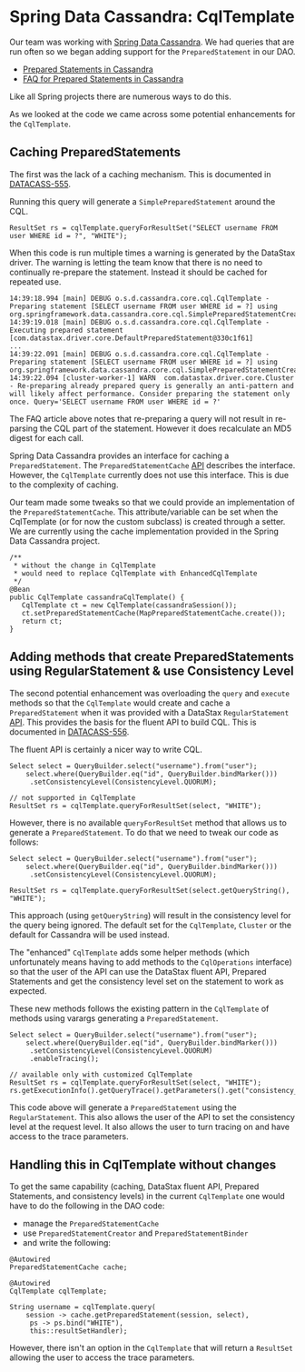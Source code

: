 # Spring Data Cassandra: CqlTemplate

Our team was working with [Spring Data Cassandra](https://projects.spring.io/spring-data-cassandra/). We had queries that are run often so we began adding support for the `PreparedStatement` in our DAO. 

* [Prepared Statements in Cassandra](https://docs.datastax.com/en/developer/java-driver/3.5/manual/statements/prepared/)
* [FAQ for Prepared Statements in Cassandra](https://cassandra-zone.com/prepared-statements/)

Like all Spring projects there are numerous ways to do this.

As we looked at the code we came across some potential enhancements for the `CqlTemplate`.

## Caching PreparedStatements
The first was the lack of a caching mechanism. This is documented in [DATACASS-555](https://jira.spring.io/browse/DATACASS-555). 

Running this query will generate a `SimplePreparedStatement` around the CQL. 

```
ResultSet rs = cqlTemplate.queryForResultSet("SELECT username FROM user WHERE id = ?", "WHITE");
```

When this code is run multiple times a warning is generated by the DataStax driver. The warning is letting the team know that there is no need to continually re-prepare the statement. Instead it should be cached for repeated use. 

```
14:39:18.994 [main] DEBUG o.s.d.cassandra.core.cql.CqlTemplate - Preparing statement [SELECT username FROM user WHERE id = ?] using org.springframework.data.cassandra.core.cql.SimplePreparedStatementCreator@60a2630a
14:39:19.018 [main] DEBUG o.s.d.cassandra.core.cql.CqlTemplate - Executing prepared statement [com.datastax.driver.core.DefaultPreparedStatement@330c1f61]
...
14:39:22.091 [main] DEBUG o.s.d.cassandra.core.cql.CqlTemplate - Preparing statement [SELECT username FROM user WHERE id = ?] using org.springframework.data.cassandra.core.cql.SimplePreparedStatementCreator@60a2630a
14:39:22.094 [cluster-worker-1] WARN  com.datastax.driver.core.Cluster - Re-preparing already prepared query is generally an anti-pattern and will likely affect performance. Consider preparing the statement only once. Query='SELECT username FROM user WHERE id = ?'
```

The FAQ article above notes that re-preparing a query will not result in re-parsing the CQL part of the statement. However it does recalculate an MD5 digest for each call.

Spring Data Cassandra provides an interface for caching a `PreparedStatement`. The `PreparedStatementCache` [API](https://docs.spring.io/spring-data/cassandra/docs/current/api/org/springframework/data/cassandra/core/cql/support/PreparedStatementCache.html) describes the interface. However, the `CqlTemplate` currently does not use this interface. This is due to the complexity of caching. 

Our team made some tweaks so that we could provide an implementation of the `PreparedStatementCache`. This attribute/variable can be set when the CqlTemplate (or for now the custom subclass) is created through a setter. We are currently using the cache implementation provided in the Spring Data Cassandra project.

```
/**
 * without the change in CqlTemplate
 * would need to replace CqlTemplate with EnhancedCqlTemplate
 */
@Bean
public CqlTemplate cassandraCqlTemplate() {
   CqlTemplate ct = new CqlTemplate(cassandraSession());
   ct.setPreparedStatementCache(MapPreparedStatementCache.create());
   return ct;
}
```

## Adding methods that create PreparedStatements using RegularStatement & use Consistency Level
The second potential enhancement was overloading the `query` and `execute` methods so that the `CqlTemplate` would create and cache a `PreparedStatement` when it was provided with a DataStax `RegularStatement` [API](https://docs.datastax.com/en/drivers/java/3.4/com/datastax/driver/core/querybuilder/BuiltStatement.html). This provides the basis for the fluent API to build CQL. This is documented in [DATACASS-556](https://jira.spring.io/browse/DATACASS-556). 

The fluent API is certainly a nicer way to write CQL.

```
Select select = QueryBuilder.select("username").from("user");
	select.where(QueryBuilder.eq("id", QueryBuilder.bindMarker()))
     .setConsistencyLevel(ConsistencyLevel.QUORUM);

// not supported in CqlTemplate
ResultSet rs = cqlTemplate.queryForResultSet(select, "WHITE");
```

However, there is no available `queryForResultSet` method that allows us to generate a `PreparedStatement`.
To do that we need to tweak our code as follows:

```
Select select = QueryBuilder.select("username").from("user");
	select.where(QueryBuilder.eq("id", QueryBuilder.bindMarker()))
     .setConsistencyLevel(ConsistencyLevel.QUORUM);
     
ResultSet rs = cqlTemplate.queryForResultSet(select.getQueryString(), "WHITE");
```
This approach (using `getQueryString`) will result in the consistency level for the query being ignored. The default set for the `CqlTemplate`, `Cluster` or the default for Cassandra will be used instead. 

The "enhanced" `CqlTemplate` adds some helper methods (which unfortunately means having to add methods to the `CqlOperations` interface) so that the user of the API can use the DataStax fluent API, Prepared Statements and get the consistency level set on the statement to work as expected. 

These new methods follows the existing pattern in the `CqlTemplate` of methods using varargs generating a `PreparedStatement`.  

```
Select select = QueryBuilder.select("username").from("user");
	select.where(QueryBuilder.eq("id", QueryBuilder.bindMarker()))
     .setConsistencyLevel(ConsistencyLevel.QUORUM)
     .enableTracing();
     
// available only with customized CqlTemplate
ResultSet rs = cqlTemplate.queryForResultSet(select, "WHITE");
rs.getExecutionInfo().getQueryTrace().getParameters().get("consistency_level");
```

This code above will generate a `PreparedStatement` using the `RegularStatement`. This also allows the user of the API to set the consistency level at the request level. It also allows the user to turn tracing on and have access to the trace parameters. 

## Handling this in CqlTemplate without changes 
To get the same capability (caching, DataStax fluent API, Prepared Statements, and consistency levels) in the current `CqlTemplate` one would have to do the following in the DAO code:

* manage the `PreparedStatementCache`
* use `PreparedStatementCreator` and `PreparedStatementBinder` 
* and write the following:

```
@Autowired
PreparedStatementCache cache;

@Autowired
CqlTemplate cqlTemplate;

String username = cqlTemplate.query(
   	session -> cache.getPreparedStatement(session, select),
     ps -> ps.bind("WHITE"),
     this::resultSetHandler);
```

However, there isn't an option in the `CqlTemplate` that will return a `ResultSet` allowing the user to access the trace parameters. 


